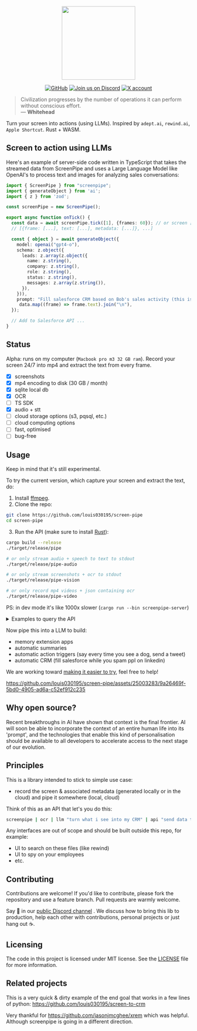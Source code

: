 
<p align="center">
    <br>
       <img src="https://github.com/louis030195/screen-pipe/assets/25003283/289bbee7-79bb-4251-9516-878a1c40dcd0" width="200"/>
    <br>
<p>
<p align="center">
    <a href="https://github.com/louis030195/screen-pipe/blob/main/LICENSE"><img alt="GitHub" src="https://img.shields.io/github/license/huggingface/datasets.svg?color=blue"></a>
    <a href="https://discord.gg/dU9EBuw7Uq"><img alt="Join us on Discord" src="https://img.shields.io/discord/823813159592001537?color=5865F2&logo=discord&logoColor=white"></a>
    <a href="https://twitter.com/screen_pipe"><img alt="X account" src="https://img.shields.io/twitter/url/https/twitter.com/diffuserslib.svg?style=social&label=Follow%20%40screen_pipe"></a>
</p>

> Civilization progresses by the number of operations it can perform without conscious effort.  
> — **Whitehead**

Turn your screen into actions (using LLMs). Inspired by `adept.ai`, `rewind.ai`, `Apple Shortcut`. Rust + WASM.

## Screen to action using LLMs
Here's an example of server-side code written in TypeScript that takes the streamed data from ScreenPipe and uses a Large Language Model like OpenAI's to process text and images for analyzing sales conversations:

```typescript
import { ScreenPipe } from "screenpipe";
import { generateObject } from 'ai';
import { z } from 'zod';

const screenPipe = new ScreenPipe();

export async function onTick() {
  const data = await screenPipe.tick([1], {frames: 60}); // or screen [1, 2, 3, ...]
  // [{frame: [...], text: [...], metadata: [...]}, ...]

  const { object } = await generateObject({
    model: openai("gpt4-o"),
    schema: z.object({
      leads: z.array(z.object({
        name: z.string(),
        company: z.string(),
        role: z.string(),
        status: z.string(),
        messages: z.array(z.string()),
      }),
    })),
    prompt: "Fill salesforce CRM based on Bob's sales activity (this is what appeared on his screen): " +
     data.map((frame) => frame.text).join("\n"),
  });

  // Add to Salesforce API ...
}
```

## Status 

Alpha: runs on my computer (`Macbook pro m3 32 GB ram`). Record your screen 24/7 into mp4 and extract the text from every frame.

- [x] screenshots
- [x] mp4 encoding to disk (30 GB / month)
- [x] sqlite local db
- [x] OCR
- [ ] TS SDK
- [x] audio + stt
- [ ] cloud storage options (s3, pqsql, etc.)
- [ ] cloud computing options
- [ ] fast, optimised
- [ ] bug-free 

## Usage

Keep in mind that it's still experimental.

To try the current version, which capture your screen and extract the text, do:

1. Install [ffmpeg](https://www.ffmpeg.org/download.html).
2. Clone the repo:

```bash
git clone https://github.com/louis030195/screen-pipe
cd screen-pipe
```

3. Run the API (make sure to install [Rust](https://www.rust-lang.org/tools/install)):

```bash
cargo build --release
./target/release/pipe

# or only stream audio + speech to text to stdout
./target/release/pipe-audio

# or only stream screenshots + ocr to stdout
./target/release/pipe-vision

# or only record mp4 videos + json containing ocr
./target/release/pipe-video
```

PS: in dev mode it's like 1000x slower (`cargo run --bin screenpipe-server`)

<details>
  <summary>Examples to query the API</summary>
  
  ```bash
# 1. Basic search query
curl "http://localhost:3030/search?q=test&limit=5&offset=0"

# 2. Search with content type filter (OCR)
curl "http://localhost:3030/search?q=test&limit=5&offset=0&content_type=ocr"

# 3. Search with content type filter (Audio)
curl "http://localhost:3030/search?q=test&limit=5&offset=0&content_type=audio"

# 4. Search with pagination
curl "http://localhost:3030/search?q=test&limit=10&offset=20"

# 5. Get recent results without date range
curl "http://localhost:3030/recent?limit=5&offset=0"

# 6. Get recent results with date range
curl "http://localhost:3030/recent?limit=5&offset=0&start_date=2024-07-02T14:00:00&end_date=2024-07-02T23:59:59"

# 5 s ago
start_date=$(date -u -v-5S +'%Y-%m-%dT%H:%M:%S')
end_date=$(date -u +'%Y-%m-%dT%H:%M:%S')
curl "http://localhost:3030/recent?limit=5&offset=0&start_date=$start_date&end_date=$end_date"

# 7. Get frame without thumbnail
curl "http://localhost:3030/frame/123"

# 8. Get frame with thumbnail
curl "http://localhost:3030/frame/123?thumbnail=true"

# 9. Search with no query (should return all results)
curl "http://localhost:3030/search?limit=5&offset=0"

# 10. Get recent results with pagination
curl "http://localhost:3030/recent?limit=20&offset=40"
  ```
</details>

Now pipe this into a LLM to build:
- memory extension apps
- automatic summaries
- automatic action triggers (say every time you see a dog, send a tweet)
- automatic CRM (fill salesforce while you spam ppl on linkedin)

We are working toward [making it easier to try](https://github.com/louis030195/screen-pipe/issues/6), feel free to help!

https://github.com/louis030195/screen-pipe/assets/25003283/9a26469f-5bd0-4905-ad6a-c52ef912c235

## Why open source?

Recent breakthroughs in AI have shown that context is the final frontier. AI will soon be able to incorporate the context of an entire human life into its 'prompt', and the technologies that enable this kind of personalisation should be available to all developers to accelerate access to the next stage of our evolution.  

## Principles 

This is a library intended to stick to simple use case:
- record the screen & associated metadata (generated locally or in the cloud) and pipe it somewhere (local, cloud)

Think of this as an API that let's you do this:

```bash
screenpipe | ocr | llm "turn what i see into my CRM" | api "send data to salesforce api"
```

Any interfaces are out of scope and should be built outside this repo, for example:
- UI to search on these files (like rewind)
- UI to spy on your employees
- etc.

## Contributing

Contributions are welcome! If you'd like to contribute, please fork the repository and use a feature branch. Pull requests are warmly welcome.

Say 👋 in our [public Discord channel](https://discord.gg/dU9EBuw7Uq) . We discuss how to bring this lib to production, help each other with contributions, personal projects or just hang out ☕.

## Licensing

The code in this project is licensed under MIT license. See the [LICENSE](LICENSE.md) file for more information.

## Related projects

This is a very quick & dirty example of the end goal that works in a few lines of python:
https://github.com/louis030195/screen-to-crm

Very thankful for https://github.com/jasonjmcghee/xrem which was helpful. Although screenpipe is going in a different direction.
